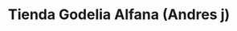 ---
title: "Tienda Godelia Alfana (Andres j)"
url: /montero/tienda-godelia-alfana-andres-j/
shop: Lebensmittel
---